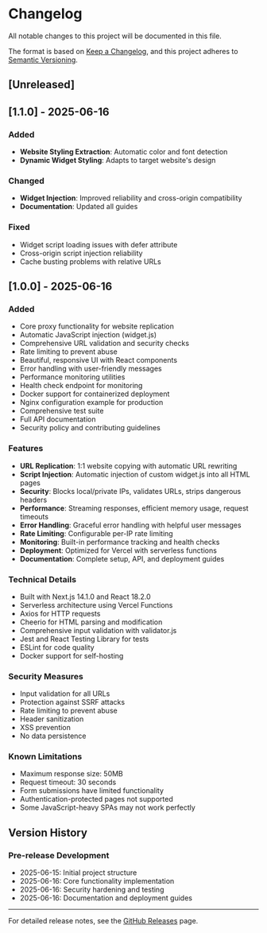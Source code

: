 # Changelog

All notable changes to this project will be documented in this file.

The format is based on [Keep a Changelog](https://keepachangelog.com/en/1.0.0/),
and this project adheres to [Semantic Versioning](https://semver.org/spec/v2.0.0.html).

## [Unreleased]

## [1.1.0] - 2025-06-16

### Added
- **Website Styling Extraction**: Automatic color and font detection
- **Dynamic Widget Styling**: Adapts to target website's design

### Changed
- **Widget Injection**: Improved reliability and cross-origin compatibility
- **Documentation**: Updated all guides

### Fixed
- Widget script loading issues with defer attribute
- Cross-origin script injection reliability
- Cache busting problems with relative URLs

## [1.0.0] - 2025-06-16

### Added
- Core proxy functionality for website replication
- Automatic JavaScript injection (widget.js)
- Comprehensive URL validation and security checks
- Rate limiting to prevent abuse
- Beautiful, responsive UI with React components
- Error handling with user-friendly messages
- Performance monitoring utilities
- Health check endpoint for monitoring
- Docker support for containerized deployment
- Nginx configuration example for production
- Comprehensive test suite
- Full API documentation
- Security policy and contributing guidelines

### Features
- **URL Replication**: 1:1 website copying with automatic URL rewriting
- **Script Injection**: Automatic injection of custom widget.js into all HTML pages
- **Security**: Blocks local/private IPs, validates URLs, strips dangerous headers
- **Performance**: Streaming responses, efficient memory usage, request timeouts
- **Error Handling**: Graceful error handling with helpful user messages
- **Rate Limiting**: Configurable per-IP rate limiting
- **Monitoring**: Built-in performance tracking and health checks
- **Deployment**: Optimized for Vercel with serverless functions
- **Documentation**: Complete setup, API, and deployment guides

### Technical Details
- Built with Next.js 14.1.0 and React 18.2.0
- Serverless architecture using Vercel Functions
- Axios for HTTP requests
- Cheerio for HTML parsing and modification
- Comprehensive input validation with validator.js
- Jest and React Testing Library for tests
- ESLint for code quality
- Docker support for self-hosting

### Security Measures
- Input validation for all URLs
- Protection against SSRF attacks
- Rate limiting to prevent abuse
- Header sanitization
- XSS prevention
- No data persistence

### Known Limitations
- Maximum response size: 50MB
- Request timeout: 30 seconds
- Form submissions have limited functionality
- Authentication-protected pages not supported
- Some JavaScript-heavy SPAs may not work perfectly

## Version History

### Pre-release Development
- 2025-06-15: Initial project structure
- 2025-06-16: Core functionality implementation
- 2025-06-16: Security hardening and testing
- 2025-06-16: Documentation and deployment guides

---

For detailed release notes, see the [GitHub Releases](https://github.com/your-org/gpa/releases) page.